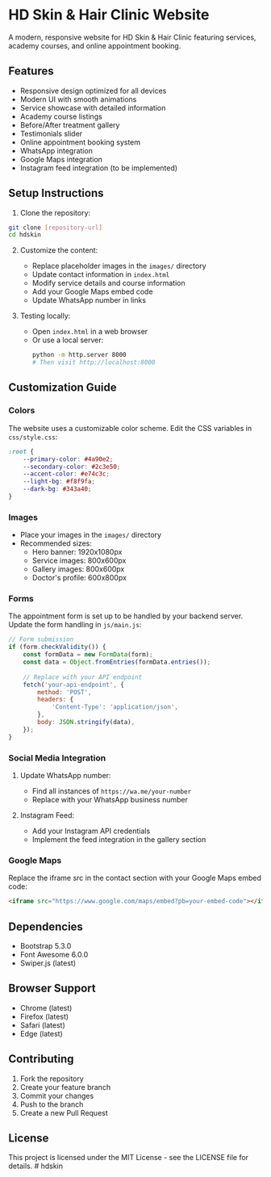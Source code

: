 # HD Skin & Hair Clinic Website

A modern, responsive website for HD Skin & Hair Clinic featuring services, academy courses, and online appointment booking.

## Features

- Responsive design optimized for all devices
- Modern UI with smooth animations
- Service showcase with detailed information
- Academy course listings
- Before/After treatment gallery
- Testimonials slider
- Online appointment booking system
- WhatsApp integration
- Google Maps integration
- Instagram feed integration (to be implemented)

## Setup Instructions

1. Clone the repository:
```bash
git clone [repository-url]
cd hdskin
```

2. Customize the content:
   - Replace placeholder images in the `images/` directory
   - Update contact information in `index.html`
   - Modify service details and course information
   - Add your Google Maps embed code
   - Update WhatsApp number in links

3. Testing locally:
   - Open `index.html` in a web browser
   - Or use a local server:
     ```bash
     python -m http.server 8000
     # Then visit http://localhost:8000
     ```

## Customization Guide

### Colors
The website uses a customizable color scheme. Edit the CSS variables in `css/style.css`:
```css
:root {
    --primary-color: #4a90e2;
    --secondary-color: #2c3e50;
    --accent-color: #e74c3c;
    --light-bg: #f8f9fa;
    --dark-bg: #343a40;
}
```

### Images
- Place your images in the `images/` directory
- Recommended sizes:
  - Hero banner: 1920x1080px
  - Service images: 800x600px
  - Gallery images: 800x600px
  - Doctor's profile: 600x800px

### Forms
The appointment form is set up to be handled by your backend server. Update the form handling in `js/main.js`:
```javascript
// Form submission
if (form.checkValidity()) {
    const formData = new FormData(form);
    const data = Object.fromEntries(formData.entries());
    
    // Replace with your API endpoint
    fetch('your-api-endpoint', {
        method: 'POST',
        headers: {
            'Content-Type': 'application/json',
        },
        body: JSON.stringify(data),
    });
}
```

### Social Media Integration
1. Update WhatsApp number:
   - Find all instances of `https://wa.me/your-number`
   - Replace with your WhatsApp business number

2. Instagram Feed:
   - Add your Instagram API credentials
   - Implement the feed integration in the gallery section

### Google Maps
Replace the iframe src in the contact section with your Google Maps embed code:
```html
<iframe src="https://www.google.com/maps/embed?pb=your-embed-code"></iframe>
```

## Dependencies

- Bootstrap 5.3.0
- Font Awesome 6.0.0
- Swiper.js (latest)

## Browser Support

- Chrome (latest)
- Firefox (latest)
- Safari (latest)
- Edge (latest)

## Contributing

1. Fork the repository
2. Create your feature branch
3. Commit your changes
4. Push to the branch
5. Create a new Pull Request

## License

This project is licensed under the MIT License - see the LICENSE file for details. #   h d s k i n  
 